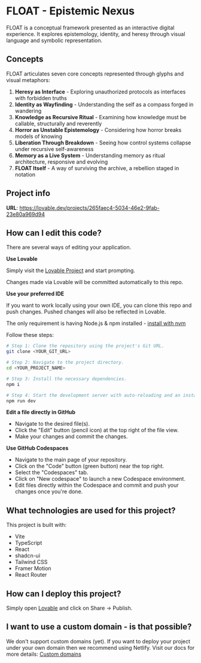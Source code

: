 
# FLOAT - Epistemic Nexus

FLOAT is a conceptual framework presented as an interactive digital experience. It explores epistemology, identity, and heresy through visual language and symbolic representation.

## Concepts

FLOAT articulates seven core concepts represented through glyphs and visual metaphors:

1. **Heresy as Interface** - Exploring unauthorized protocols as interfaces with forbidden truths
2. **Identity as Wayfinding** - Understanding the self as a compass forged in wandering
3. **Knowledge as Recursive Ritual** - Examining how knowledge must be callable, structurally and reverently
4. **Horror as Unstable Epistemology** - Considering how horror breaks models of knowing
5. **Liberation Through Breakdown** - Seeing how control systems collapse under recursive self-awareness
6. **Memory as a Live System** - Understanding memory as ritual architecture, responsive and evolving
7. **FLOAT Itself** - A way of surviving the archive, a rebellion staged in notation

## Project info

**URL**: https://lovable.dev/projects/265faec4-5034-46e2-9fab-23e80a969d94

## How can I edit this code?

There are several ways of editing your application.

**Use Lovable**

Simply visit the [Lovable Project](https://lovable.dev/projects/265faec4-5034-46e2-9fab-23e80a969d94) and start prompting.

Changes made via Lovable will be committed automatically to this repo.

**Use your preferred IDE**

If you want to work locally using your own IDE, you can clone this repo and push changes. Pushed changes will also be reflected in Lovable.

The only requirement is having Node.js & npm installed - [install with nvm](https://github.com/nvm-sh/nvm#installing-and-updating)

Follow these steps:

```sh
# Step 1: Clone the repository using the project's Git URL.
git clone <YOUR_GIT_URL>

# Step 2: Navigate to the project directory.
cd <YOUR_PROJECT_NAME>

# Step 3: Install the necessary dependencies.
npm i

# Step 4: Start the development server with auto-reloading and an instant preview.
npm run dev
```

**Edit a file directly in GitHub**

- Navigate to the desired file(s).
- Click the "Edit" button (pencil icon) at the top right of the file view.
- Make your changes and commit the changes.

**Use GitHub Codespaces**

- Navigate to the main page of your repository.
- Click on the "Code" button (green button) near the top right.
- Select the "Codespaces" tab.
- Click on "New codespace" to launch a new Codespace environment.
- Edit files directly within the Codespace and commit and push your changes once you're done.

## What technologies are used for this project?

This project is built with:

- Vite
- TypeScript
- React
- shadcn-ui
- Tailwind CSS
- Framer Motion
- React Router

## How can I deploy this project?

Simply open [Lovable](https://lovable.dev/projects/265faec4-5034-46e2-9fab-23e80a969d94) and click on Share -> Publish.

## I want to use a custom domain - is that possible?

We don't support custom domains (yet). If you want to deploy your project under your own domain then we recommend using Netlify. Visit our docs for more details: [Custom domains](https://docs.lovable.dev/tips-tricks/custom-domain/)

